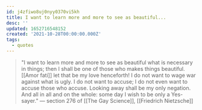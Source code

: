 ```yaml
---
id: j4zfiwo8uj0nyy0370vi5kh
title: I want to learn more and more to see as beautiful...
desc: ''
updated: 1652716548152
created: '2021-10-28T00:00:00.000Z'
tags:
  - quotes
---
```


> "I want to learn more and more to see as beautiful what is necessary in things; then I shall be one of those who makes things beautiful. [[Amor fati]] let that be my love henceforth! I do not want to wage war against what is ugly. I do not want to accuse; I do not even want to accuse those who accuse. Looking away shall be my only negation. And all in all and on the whole: some day I wish to be only a Yes-sayer." — section 276 of [[The Gay Science]], [[Friedrich Nietzsche]]
